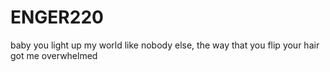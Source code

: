 # ENGER220

baby you light up my world like nobody else, the way that you flip your hair got me overwhelmed 
